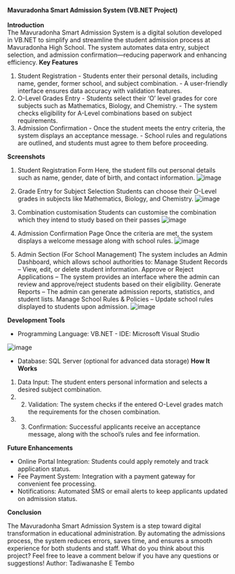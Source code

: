 
**Mavuradonha Smart Admission System (VB.NET Project)**
<br>
<br>
**Introduction**
<br>
The Mavuradonha Smart Admission System is a digital solution developed in VB.NET to simplify and streamline the student admission process at Mavuradonha High School. The system automates data entry, subject selection, and admission confirmation—reducing paperwork and enhancing efficiency.
**Key Features**

1. Student Registration - Students enter their personal details, including name, gender, former school, and subject combination. - A user-friendly interface ensures data accuracy with validation features.
2. O-Level Grades Entry - Students select their ‘O’ level grades for core subjects such as Mathematics, Biology, and Chemistry. - The system checks eligibility for A-Level combinations based on subject requirements.
3. Admission Confirmation - Once the student meets the entry criteria, the system displays an acceptance message. - School rules and regulations are outlined, and students must agree to them before proceeding.

 **Screenshots**
1. Student Registration Form Here, the student fills out personal details such as name, gender, date of birth, and contact information.
![image](https://github.com/user-attachments/assets/957b446a-688c-40ce-b198-b6cc603b38b5)
2. Grade Entry for Subject Selection
Students can choose their O-Level grades in subjects like Mathematics, Biology, and Chemistry.
![image](https://github.com/user-attachments/assets/7cb847f2-cdbb-43c5-8acf-d35e36f3cdbc)


3. Combination customisation
Students can customise the combination which they intend to study based on their passes
![image](https://github.com/user-attachments/assets/0df622b0-c99b-4cd1-9460-9752b142babd)

4. Admission Confirmation Page
Once the criteria are met, the system displays a welcome message along with school rules.
![image](https://github.com/user-attachments/assets/e607080f-ddb7-47aa-8ac6-a36230875910)


5. Admin Section (For School Management)
The system includes an Admin Dashboard, which allows school authorities to: Manage Student Records – View, edit, or delete student information. Approve or Reject Applications – The system provides an interface where the admin can review and approve/reject students based on their eligibility. Generate Reports – The admin can generate admission reports, statistics, and student lists. Manage School Rules & Policies – Update school rules displayed to students upon admission.
![image](https://github.com/user-attachments/assets/a021c44d-b6c2-415e-a18e-dc67951ab1f6)



**Development Tools**
- Programming Language: VB.NET - IDE: Microsoft Visual Studio
  
![image](https://github.com/user-attachments/assets/62ec182a-7093-4242-bea5-bbcf9b1ca6a3)

- Database: SQL Server (optional for advanced data storage)
**How It Works**
  
1. Data Input: The student enters personal information and selects a desired subject combination.
2. 2. Validation: The system checks if the entered O-Level grades match the requirements for the chosen combination.
3.  3. Confirmation: Successful applicants receive an acceptance message, along with the school’s rules and fee information.
    
**Future Enhancements**

- Online Portal Integration: Students could apply remotely and track application status.
- Fee Payment System: Integration with a payment gateway for convenient fee processing.
- Notifications: Automated SMS or email alerts to keep applicants updated on admission status.
  
**Conclusion**

The Mavuradonha Smart Admission System is a step toward digital transformation in educational administration. By automating the admissions process, the system reduces errors, saves time, and ensures a smooth experience for both students and staff.
What do you think about this project? Feel free to leave a comment below if you have any questions or suggestions!
Author: Tadiwanashe E Tembo

